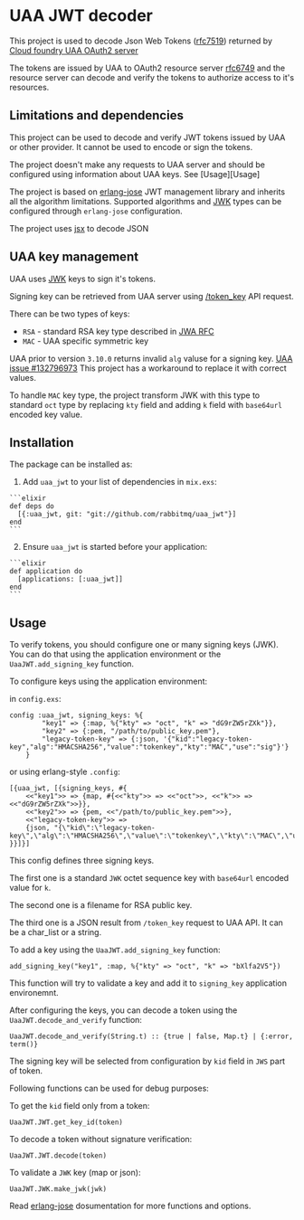 # UAA JWT decoder

This project is used to decode Json Web Tokens ([rfc7519](https://tools.ietf.org/html/rfc7519))
returned by [Cloud foundry UAA OAuth2 server](https://github.com/cloudfoundry/uaa)

The tokens are issued by UAA to OAuth2 resource server
[rfc6749](https://tools.ietf.org/html/rfc6749#section-1.1) and the resource server
can decode and verify the tokens to authorize access to it's resources.

## Limitations and dependencies

This project can be used to decode and verify JWT tokens issued by UAA or other provider.
It cannot be used to encode or sign the tokens.

The project doesn't make any requests to UAA server and should be configured using
information about UAA keys. See [Usage][Usage]

The project is based on [erlang-jose][erlang-jose]
JWT management library and inherits all the algorithm limitations.
Supported algorithms and [JWK][jwk-rfc]
types can be configured through `erlang-jose` configuration.

The project uses [jsx](https://github.com/talentdeficit/jsx) to decode JSON

## UAA key management

UAA uses [JWK][jwk-rfc] keys to sign it's tokens.

Signing key can be retrieved from UAA server using [/token_key](https://docs.cloudfoundry.org/api/uaa/#token-key)
API request.

There can be two types of keys:
- `RSA` - standard RSA key type described in [JWA RFC](https://tools.ietf.org/html/rfc7518#section-6.3)
- `MAC` - UAA specific symmetric key

UAA prior to version `3.10.0` returns invalid `alg` valuse for a signing key.
[UAA issue #132796973](https://www.pivotaltracker.com/n/projects/997278/stories/132796973)
This project has a workaround to replace it with correct values.

To handle `MAC` key type, the project transform JWK with this type to standard `oct` type by
replacing `kty` field and adding `k` field with `base64url` encoded key value.

## Installation

The package can be installed as:

  1. Add `uaa_jwt` to your list of dependencies in `mix.exs`:

    ```elixir
    def deps do
      [{:uaa_jwt, git: "git://github.com/rabbitmq/uaa_jwt"}]
    end
    ```

  2. Ensure `uaa_jwt` is started before your application:

    ```elixir
    def application do
      [applications: [:uaa_jwt]]
    end
    ```

## Usage

To verify tokens, you should configure one or many signing keys (JWK).
You can do that using the application environment or the `UaaJWT.add_signing_key`
function.

To configure keys using the application environment:

in `config.exs`:
```
config :uaa_jwt, signing_keys: %{
        "key1" => {:map, %{"kty" => "oct", "k" => "dG9rZW5rZXk"}},
        "key2" => {:pem, "/path/to/public_key.pem"},
        "legacy-token-key" => {:json, '{"kid":"legacy-token-key","alg":"HMACSHA256","value":"tokenkey","kty":"MAC","use":"sig"}'}
    }

```

or using erlang-style `.config`:
```
[{uaa_jwt, [{signing_keys, #{
    <<"key1">> => {map, #{<<"kty">> => <<"oct">>, <<"k">> => <<"dG9rZW5rZXk">>}},
    <<"key2">> => {pem, <<"/path/to/public_key.pem">>},
    <<"legacy-token-key">> =>
    {json, "{\"kid\":\"legacy-token-key\",\"alg\":\"HMACSHA256\",\"value\":\"tokenkey\",\"kty\":\"MAC\",\"use\":\"sig\"}"}
}}]}]
```

This config defines three signing keys.

The first one is a standard `JWK` octet sequence key with `base64url` encoded value for `k`.

The second one is a filename for RSA public key.

The third one is a JSON result from `/token_key` request to UAA API.
It can be a char_list or a string.


To add a key using the `UaaJWT.add_signing_key` function:

```
add_signing_key("key1", :map, %{"kty" => "oct", "k" => "bXlfa2V5"})
```

This function will try to validate a key and add it to `signing_key`
application environemnt.

After configuring the keys, you can decode a token using the `UaaJWT.decode_and_verify` function:

```
UaaJWT.decode_and_verify(String.t) :: {true | false, Map.t} | {:error, term()}
```

The signing key will be selected from configuration by `kid` field in
`JWS` part of token.

Following functions can be used for debug purposes:

To get the `kid` field only from a token:

```
UaaJWT.JWT.get_key_id(token)
```

To decode a token without signature verification:

```
UaaJWT.JWT.decode(token)
```

To validate a `JWK` key (map or json):

```
UaaJWT.JWK.make_jwk(jwk)
```

Read [erlang-jose][erlang-jose] dosumentation for more functions and options.


[erlang-jose]:https://github.com/potatosalad/erlang-jose
[jwk-rfc]:https://tools.ietf.org/html/rfc7517